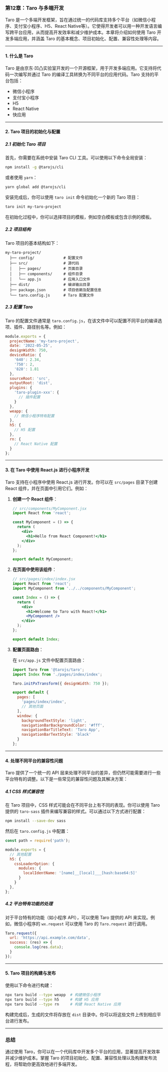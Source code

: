 ### 第12章：Taro 与多端开发

Taro 是一个多端开发框架，旨在通过统一的代码库支持多个平台（如微信小程序、支付宝小程序、H5、React Native等）。它使得开发者可以用一种开发语言编写跨平台应用，从而提高开发效率和减少维护成本。本章将介绍如何使用 Taro 开发多端应用，并涵盖 Taro 的基本概念、项目初始化、配置、兼容性处理等内容。

---

#### **1. 什么是 Taro**

Taro 是由京东·凹凸实验室开发的一个开源框架，用于开发多端应用。它支持将代码一次编写并通过 Taro 的编译工具转换为不同平台的应用代码。Taro 支持的平台包括：

- 微信小程序
- 支付宝小程序
- H5
- React Native
- 快应用

---

#### **2. Taro 项目的初始化与配置**

##### **2.1 初始化 Taro 项目**

首先，你需要在系统中安装 Taro CLI 工具。可以使用以下命令全局安装：

```bash
npm install -g @tarojs/cli
```

或者使用 `yarn`：

```bash
yarn global add @tarojs/cli
```

安装完成后，你可以使用 `taro init` 命令初始化一个新的 Taro 项目：

```bash
taro init my-taro-project
```

在初始化过程中，你可以选择项目的模板，例如空白模板或包含示例的模板。

##### **2.2 项目结构**

Taro 项目的基本结构如下：

```
my-taro-project/
  ├── config/             # 配置文件
  ├── src/                # 源代码
  │   ├── pages/          # 页面目录
  │   ├── components/     # 组件目录
  │   └── app.js          # 应用入口文件
  ├── dist/               # 编译输出目录
  ├── package.json        # 项目依赖及配置信息
  └── taro.config.js      # Taro 配置文件
```

##### **2.3 配置 Taro**

Taro 的配置文件通常是 `taro.config.js`，在该文件中可以配置不同平台的编译选项、插件、路径别名等。例如：

```javascript
module.exports = {
  projectName: 'my-taro-project',
  date: '2022-05-25',
  designWidth: 750,
  deviceRatio: {
    '640': 2.34,
    '750': 2,
    '828': 1.81
  },
  sourceRoot: 'src',
  outputRoot: 'dist',
  plugins: {
    'taro-plugin-xxx': {
      // 插件配置
    }
  },
  weapp: {
    // 微信小程序特有配置
  },
  h5: {
    // H5 配置
  },
  rn: {
    // React Native 配置
  }
};
```

---

#### **3. 在 Taro 中使用 React.js 进行小程序开发**

Taro 支持在小程序中使用 React.js 进行开发。你可以在 `src/pages` 目录下创建 React 组件，并在页面中引用它们。例如：

1. **创建一个 React 组件**：

   ```jsx
   // src/components/MyComponent.jsx
   import React from 'react';

   const MyComponent = () => {
     return (
       <div>
         <h1>Hello from React Component!</h1>
       </div>
     );
   };

   export default MyComponent;
   ```

2. **在页面中使用该组件**：

   ```jsx
   // src/pages/index/index.jsx
   import React from 'react';
   import MyComponent from '../../components/MyComponent';

   const Index = () => {
     return (
       <div>
         <h1>Welcome to Taro with React!</h1>
         <MyComponent />
       </div>
     );
   };

   export default Index;
   ```

3. **配置页面路由**：

   在 `src/app.js` 文件中配置页面路由：

   ```javascript
   import Taro from '@tarojs/taro';
   import Index from './pages/index/index';

   Taro.initPxTransform({ designWidth: 750 });

   export default {
     pages: [
       'pages/index/index',
       // 其他页面
     ],
     window: {
       backgroundTextStyle: 'light',
       navigationBarBackgroundColor: '#fff',
       navigationBarTitleText: 'Taro App',
       navigationBarTextStyle: 'black'
     }
   };
   ```

---

#### **4. 处理不同平台的兼容性问题**

Taro 提供了一个统一的 API 层来处理不同平台的差异，但仍然可能需要进行一些平台特有的调整。以下是一些常见的兼容性问题及其解决方案：

##### **4.1 CSS 样式兼容性**

在 Taro 项目中，CSS 样式可能会在不同平台上有不同的表现。你可以使用 Taro 提供的 `taro-sass` 插件来编写兼容的样式。可以通过以下方式进行配置：

```bash
npm install --save-dev sass
```

然后在 `taro.config.js` 中配置：

```javascript
const path = require('path');

module.exports = {
  // 其他配置
  h5: {
    cssLoaderOption: {
      modules: {
        localIdentName: '[name]__[local]___[hash:base64:5]'
      }
    }
  },
};
```

##### **4.2 平台特有功能的处理**

对于平台特有的功能（如小程序 API），可以使用 Taro 提供的 API 来实现。例如，微信小程序的 `wx.request` 可以使用 Taro 的 `Taro.request` 进行调用。

```javascript
Taro.request({
  url: 'https://api.example.com/data',
  success: (res) => {
    console.log(res.data);
  }
});
```

---

#### **5. Taro 项目的构建与发布**

使用以下命令进行构建：

```bash
npx taro build --type weapp  # 构建微信小程序
npx taro build --type h5     # 构建 H5 应用
npx taro build --type rn     # 构建 React Native 应用
```

构建完成后，生成的文件将存放在 `dist` 目录中。你可以将这些文件上传到相应平台进行发布。

---

### 总结

通过使用 Taro，你可以在一个代码库中开发多个平台的应用，显著提高开发效率并减少维护成本。掌握 Taro 的项目初始化、配置、兼容性处理以及构建发布流程，将帮助你更高效地进行多端开发。